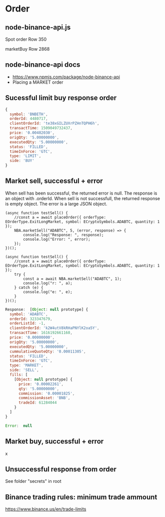 # Order

## node-binance-api.js

Spot order
Row 350

marketBuy
Row 2868

## node-binance-api docs

- <https://www.npmjs.com/package/node-binance-api>
- Placing a MARKET order

## Sucessful limit buy response order

``` JavaScript
{
  symbol: 'BNBETH',
  orderId: 4480717,
  clientOrderId: 'te38xGILZUXrPZHnTQPH6h',
  transactTime: 1509049732437,
  price: '0.00402030',
  origQty: '5.00000000',
  executedQty: '5.00000000',
  status: 'FILLED',
  timeInForce: 'GTC',
  type: 'LIMIT',
  side: 'BUY' 
}
```

## Market sell, successful + error

When sell has been successful, the returned error is null. The response is an object with .orderId.
When sell is not successfull, the returned response is empty object. The error is a large JSON object.

``` Nodejs
(async function testSell() {
    //const a = await placeOrder({ orderType: EOrderType.ExitLongMarket, symbol: ECryptoSymbols.ADABTC, quantity: 1 });
    NBA.marketSell("ADABTC", 5, (error, response) => {
        console.log("Response: ", response);
        console.log("Error: ", error);
    });
})();
```

``` Nodejs
(async function testSell() {
    //const a = await placeOrder({ orderType: EOrderType.ExitLongMarket, symbol: ECryptoSymbols.ADABTC, quantity: 1 });
    try {
        const a = await NBA.marketSell("ADABTC", 1);
        console.log("r: ", a);
    } catch (e) {
        console.log("e: ", e);
    }
})();
```

``` JavaScript
Response:  [Object: null prototype] {
  symbol: 'ADABTC',
  orderId: 323347679,
  orderListId: -1,
  clientOrderId: 'k2W4utV8kRHaPNYlK2oa5Y',
  transactTime: 1616192661160,
  price: '0.00000000',
  origQty: '5.00000000',
  executedQty: '5.00000000',
  cummulativeQuoteQty: '0.00011305',
  status: 'FILLED',
  timeInForce: 'GTC',
  type: 'MARKET',
  side: 'SELL',
  fills: [
    [Object: null prototype] {
      price: '0.00002261',
      qty: '5.00000000',
      commission: '0.00001825',
      commissionAsset: 'BNB',
      tradeId: 61284044
    }
  ]
}

Error:  null
```

## Market buy, successful + error

x

## Unsuccessful response from order

See folder "secrets" in root

## Binance trading rules: minimum trade ammount

<https://www.binance.us/en/trade-limits>
